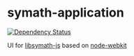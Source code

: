 symath-application
==================
[![Dependency Status](https://david-dm.org/denzp/symath-application.png)](https://david-dm.org/denzp/symath-application)

UI for [libsymath-js](https://github.com/denzp/libsymath-js) based on [node-webkit](https://github.com/rogerwang/node-webkit)
